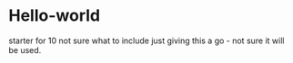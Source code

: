 # Hello-world
starter for 10 not sure what to include
just giving this a go - not sure it will be used.
